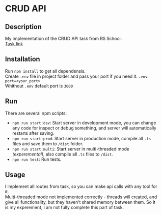 # CRUD API

## Description

My implementation of the CRUD API task from RS School.  
[Task link](https://github.com/AlreadyBored/nodejs-assignments/blob/main/assignments/crud-api/assignment.md)

## Installation

Run `npm install` to get all dependensis.  
Create `.env` file in project folder and pass your port if you need it.
`.env`: `port=<your_port>`  
Whithout `.env` default port is `3000`

## Run

There are several npm scripts:

- `npm run start:dev`: Start server in development mode, you can change any code for inspect or debug something, and server will automatically restarts after saving.
- `npm run start:prod`: Start server in production mode, compile all `.ts` files and save them to `/dist` folder.
- `npm run start:multi`: Start server in multi-threaded mode _(experemental)_, also compile all `.ts` files to `/dist`.
- `npm run test`: Run tests.

## Usage

I implement all routes from task, so you can make api calls with any tool for it.  
Multi-threaded mode not implemented correctly - threads will created, and give all functionality, but they haven't shared memory between them. So it is my experement, i am not fully complete this part of task.
